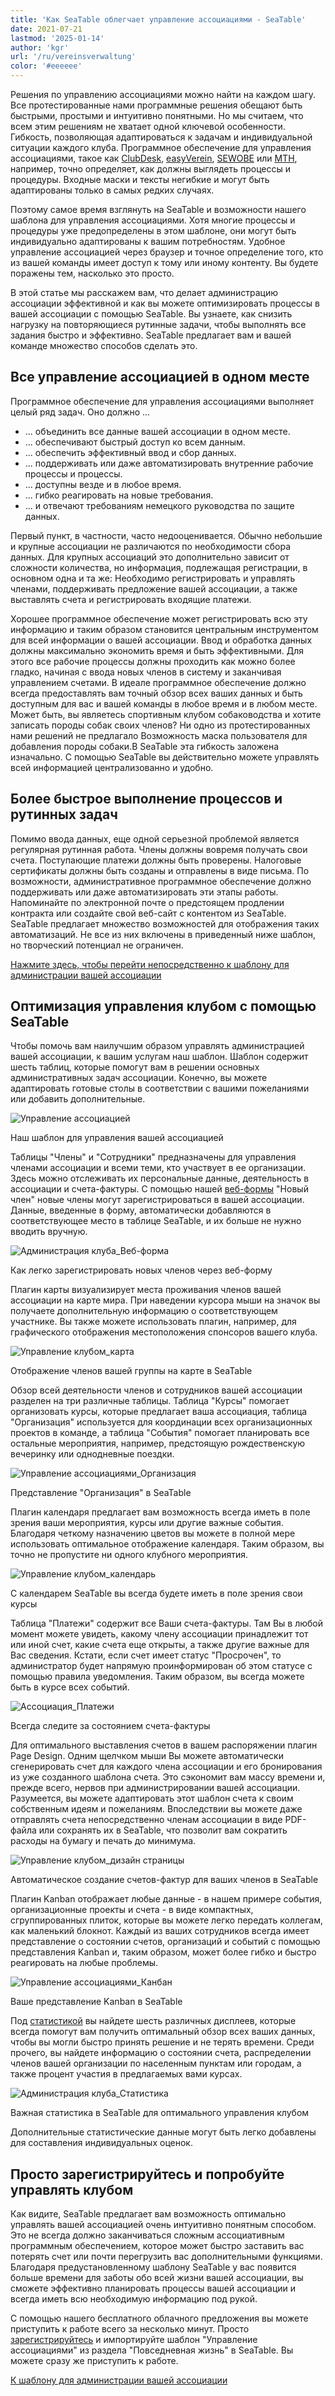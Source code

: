```yaml
---
title: 'Как SeaTable облегчает управление ассоциациями - SeaTable'
date: 2021-07-21
lastmod: '2025-01-14'
author: 'kgr'
url: '/ru/vereinsverwaltung'
color: '#eeeeee'
---
```


Решения по управлению ассоциациями можно найти на каждом шагу. Все протестированные нами программные решения обещают быть быстрыми, простыми и интуитивно понятными. Но мы считаем, что всем этим решениям не хватает одной ключевой особенности. Гибкость, позволяющая адаптироваться к задачам и индивидуальной ситуации каждого клуба. Программное обеспечение для управления ассоциациями, такое как [ClubDesk](https://www.clubdesk.de/), [easyVerein](https://easyverein.com/), [SEWOBE](https://www.sewobe.de/) или [MTH](https://www.mth-software.de/), например, точно определяет, как должны выглядеть процессы и процедуры. Входные маски и тексты негибкие и могут быть адаптированы только в самых редких случаях.

Поэтому самое время взглянуть на SeaTable и возможности нашего шаблона для управления ассоциациями. Хотя многие процессы и процедуры уже предопределены в этом шаблоне, они могут быть индивидуально адаптированы к вашим потребностям. Удобное управление ассоциацией через браузер и точное определение того, кто из вашей команды имеет доступ к тому или иному контенту. Вы будете поражены тем, насколько это просто.

В этой статье мы расскажем вам, что делает администрацию ассоциации эффективной и как вы можете оптимизировать процессы в вашей ассоциации с помощью SeaTable. Вы узнаете, как снизить нагрузку на повторяющиеся рутинные задачи, чтобы выполнять все задания быстро и эффективно. SeaTable предлагает вам и вашей команде множество способов сделать это.

## Все управление ассоциацией в одном месте

Программное обеспечение для управления ассоциациями выполняет целый ряд задач. Оно должно ...

- ... объединить все данные вашей ассоциации в одном месте.
- ... обеспечивают быстрый доступ ко всем данным.
- ... обеспечить эффективный ввод и сбор данных.
- ... поддерживать или даже автоматизировать внутренние рабочие процессы и процессы.
- ... доступны везде и в любое время.
- ... гибко реагировать на новые требования.
- ... и отвечают требованиям немецкого руководства по защите данных.

Первый пункт, в частности, часто недооценивается. Обычно небольшие и крупные ассоциации не различаются по необходимости сбора данных. Для крупных ассоциаций это дополнительно зависит от сложности количества, но информация, подлежащая регистрации, в основном одна и та же: Необходимо регистрировать и управлять членами, поддерживать предложение вашей ассоциации, а также выставлять счета и регистрировать входящие платежи.

Хорошее программное обеспечение может регистрировать всю эту информацию и таким образом становится центральным инструментом для всей информации о вашей ассоциации. Ввод и обработка данных должны максимально экономить время и быть эффективными. Для этого все рабочие процессы должны проходить как можно более гладко, начиная с ввода новых членов в систему и заканчивая управлением счетами. В идеале программное обеспечение должно всегда предоставлять вам точный обзор всех ваших данных и быть доступным для вас и вашей команды в любое время и в любом месте. Может быть, вы являетесь спортивным клубом собаководства и хотите записать породы собак своих членов? Ни одно из протестированных нами решений не предлагало Возможность маска пользователя для добавления породы собаки.В SeaTable эта гибкость заложена изначально. С помощью SeaTable вы действительно можете управлять всей информацией централизованно и удобно.

## Более быстрое выполнение процессов и рутинных задач

Помимо ввода данных, еще одной серьезной проблемой является регулярная рутинная работа. Члены должны вовремя получать свои счета. Поступающие платежи должны быть проверены. Налоговые сертификаты должны быть созданы и отправлены в виде письма. По возможности, административное программное обеспечение должно поддерживать или даже автоматизировать эти этапы работы. Напоминайте по электронной почте о предстоящем продлении контракта или создайте свой веб-сайт с контентом из SeaTable. SeaTable предлагает множество возможностей для отображения таких автоматизаций. Не все из них включены в приведенный ниже шаблон, но творческий потенциал не ограничен.

[Нажмите здесь, чтобы перейти непосредственно к шаблону для администрации вашей ассоциации](https://seatable.io/ru/vorlage/shatbqkjsny6tmytw-wefa/)

## Оптимизация управления клубом с помощью SeaTable

Чтобы помочь вам наилучшим образом управлять администрацией вашей ассоциации, к вашим услугам наш шаблон. Шаблон содержит шесть таблиц, которые помогут вам в решении основных административных задач ассоциации. Конечно, вы можете адаптировать готовые столы в соответствии с вашими пожеланиями или добавить дополнительные.

![Управление ассоциацией](https://seatable.de/wp-content/uploads/2021/07/Vereinsverwaltung.jpg)

Наш шаблон для управления вашей ассоциацией

Таблицы "Члены" и "Сотрудники" предназначены для управления членами ассоциации и всеми теми, кто участвует в ее организации. Здесь можно отслеживать их персональные данные, деятельность в ассоциации и счета-фактуры. С помощью нашей [веб-формы](https://seatable.io/ru/docs/handbuch/datenmanagement/webformulare/?lang=auto) "Новый член" новые члены могут зарегистрироваться в вашей ассоциации. Данные, введенные в форму, автоматически добавляются в соответствующее место в таблице SeaTable, и их больше не нужно вводить вручную.

![Администрация клуба_Веб-форма](https://seatable.de/wp-content/uploads/2021/07/Vereinsverwaltung-Webformular.jpg)

Как легко зарегистрировать новых членов через веб-форму

Плагин карты визуализирует места проживания членов вашей ассоциации на карте мира. При наведении курсора мыши на значок вы получаете дополнительную информацию о соответствующем участнике. Вы также можете использовать плагин, например, для графического отображения местоположения спонсоров вашего клуба.

![Управление клубом_карта](https://seatable.de/wp-content/uploads/2021/07/Vereinsverwaltung-Karte.jpg)

Отображение членов вашей группы на карте в SeaTable

Обзор всей деятельности членов и сотрудников вашей ассоциации разделен на три различные таблицы. Таблица "Курсы" помогает организовать курсы, которые предлагает ваша ассоциация, таблица "Организация" используется для координации всех организационных проектов в команде, а таблица "События" помогает планировать все остальные мероприятия, например, предстоящую рождественскую вечеринку или однодневные поездки.

![Управление ассоциациями_Организация](https://seatable.de/wp-content/uploads/2021/07/Vereinsverwaltung-Organization.jpg)

Представление "Организация" в SeaTable

Плагин календаря предлагает вам возможность всегда иметь в поле зрения ваши мероприятия, курсы или другие важные события. Благодаря четкому назначению цветов вы можете в полной мере использовать оптимальное отображение календаря. Таким образом, вы точно не пропустите ни одного клубного мероприятия.

![Управление клубом_календарь](https://seatable.de/wp-content/uploads/2021/07/Vereinsverwaltung-Kalender.jpg)

С календарем SeaTable вы всегда будете иметь в поле зрения свои курсы

Таблица "Платежи" содержит все Ваши счета-фактуры. Там Вы в любой момент можете увидеть, какому члену ассоциации принадлежит тот или иной счет, какие счета еще открыты, а также другие важные для Вас сведения. Кстати, если счет имеет статус "Просрочен", то администратор будет напрямую проинформирован об этом статусе с помощью правила уведомления. Таким образом, вы всегда можете быть в курсе всех событий.

![Ассоциация_Платежи](https://seatable.de/wp-content/uploads/2021/07/Vereinsverwaltung-Payments.jpg)

Всегда следите за состоянием счета-фактуры

Для оптимального выставления счетов в вашем распоряжении плагин Page Design. Одним щелчком мыши Вы можете автоматически сгенерировать счет для каждого члена ассоциации и его бронирования из уже созданного шаблона счета. Это сэкономит вам массу времени и, прежде всего, нервов при администрировании вашей ассоциации. Разумеется, вы можете адаптировать этот шаблон счета к своим собственным идеям и пожеланиям. Впоследствии вы можете даже отправлять счета непосредственно членам ассоциации в виде PDF-файла или сохранять их в SeaTable, что позволит вам сократить расходы на бумагу и печать до минимума.

![Управление клубом_дизайн страницы](https://seatable.de/wp-content/uploads/2021/07/Vereinsverwaltung-Rechnung.jpg)

Автоматическое создание счетов-фактур для ваших членов в SeaTable

Плагин Kanban отображает любые данные - в нашем примере события, организационные проекты и счета - в виде компактных, сгруппированных плиток, которые вы можете легко передать коллегам, как маленький блокнот. Каждый из ваших сотрудников всегда имеет представление о состоянии счетов, организаций и событий с помощью представления Kanban и, таким образом, может более гибко и быстро реагировать на любые проблемы.

![Управление ассоциациями_Канбан](https://seatable.de/wp-content/uploads/2021/07/Vereinsverwaltung-Kanban1.jpg)

Ваше представление Kanban в SeaTable

Под [статистикой](https://seatable.io/ru/docs/handbuch/schnelleinstieg/datenanalyse/?lang=auto) вы найдете шесть различных дисплеев, которые всегда помогут вам получить оптимальный обзор всех ваших данных, чтобы вы могли быстро принять решение и не терять времени. Среди прочего, вы найдете информацию о состоянии счета, распределении членов вашей организации по населенным пунктам или городам, а также процент участия в предлагаемых вами курсах.

![Администрация клуба_Статистика](https://seatable.de/wp-content/uploads/2021/07/Vereinsverwaltung-Statistiken.jpg)

Важная статистика в SeaTable для оптимального управления клубом

Дополнительные статистические данные могут быть легко добавлены для составления индивидуальных оценок.

## Просто зарегистрируйтесь и попробуйте управлять клубом

Как видите, SeaTable предлагает вам возможность оптимально управлять вашей ассоциацией очень интуитивно понятным способом. Это не всегда должно заканчиваться сложным ассоциативным программным обеспечением, которое может быстро заставить вас потерять счет или почти перегрузить вас дополнительными функциями. Благодаря предустановленному шаблону SeaTable у вас появится больше времени для заботы обо всей жизни вашей ассоциации, вы сможете эффективно планировать процессы вашей ассоциации и всегда иметь всю необходимую информацию под рукой.

С помощью нашего бесплатного облачного предложения вы можете приступить к работе всего за несколько минут. Просто [зарегистрируйтесь](https://seatable.io/ru/registrierung/?lang=auto) и импортируйте шаблон "Управление ассоциациями" из раздела "Повседневная жизнь" в SeaTable. Вы можете сразу же приступить к работе.

[К шаблону для администрации вашей ассоциации](https://seatable.io/ru/vorlage/shatbqkjsny6tmytw-wefa/)
